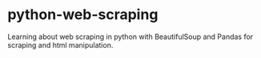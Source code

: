 # python-web-scraping
Learning about web scraping in python with BeautifulSoup and Pandas for scraping and html manipulation.
